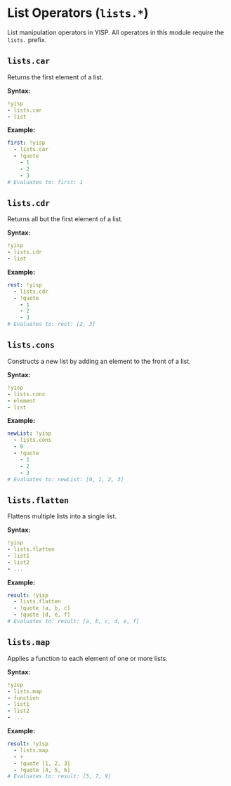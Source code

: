 # List Operators (`lists.*`)

List manipulation operators in YISP. All operators in this module require the `lists.` prefix.

## `lists.car`

Returns the first element of a list.

**Syntax:**
```yaml
!yisp
- lists.car
- list
```

**Example:**
```yaml
first: !yisp
  - lists.car
  - !quote
    - 1
    - 2
    - 3
# Evaluates to: first: 1
```

## `lists.cdr`

Returns all but the first element of a list.

**Syntax:**
```yaml
!yisp
- lists.cdr
- list
```

**Example:**
```yaml
rest: !yisp
  - lists.cdr
  - !quote
    - 1
    - 2
    - 3
# Evaluates to: rest: [2, 3]
```

## `lists.cons`

Constructs a new list by adding an element to the front of a list.

**Syntax:**
```yaml
!yisp
- lists.cons
- element
- list
```

**Example:**
```yaml
newList: !yisp
  - lists.cons
  - 0
  - !quote
    - 1
    - 2
    - 3
# Evaluates to: newList: [0, 1, 2, 3]
```

## `lists.flatten`

Flattens multiple lists into a single list.

**Syntax:**
```yaml
!yisp
- lists.flatten
- list1
- list2
- ...
```

**Example:**
```yaml
result: !yisp
  - lists.flatten
  - !quote [a, b, c]
  - !quote [d, e, f]
# Evaluates to: result: [a, b, c, d, e, f]
```

## `lists.map`

Applies a function to each element of one or more lists.

**Syntax:**
```yaml
!yisp
- lists.map
- function
- list1
- list2
- ...
```

**Example:**
```yaml
result: !yisp
  - lists.map
  - +
  - !quote [1, 2, 3]
  - !quote [4, 5, 6]
# Evaluates to: result: [5, 7, 9]
```